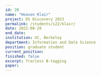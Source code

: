 ```yaml
---
id: 20
name: "Heaven Klair"
project: DS Discovery 2023
permalink: /students/s22/klair/
date: 2022-08-28
end_date: 
institution: UC, Berkeley
department: Information and Data Science
position: graduate student
current_position: 
finished: false
excerpt: Tracless B-tagging
paper: 
---
```

